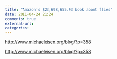 ```yaml
---
title: "Amazon’s $23,698,655.93 book about flies"
date: 2011-04-24 21:24
comments: true
external-url:
categories:
---
```

[<http://www.michaeleisen.org/blog/?p=358>][1]

<http://www.michaeleisen.org/blog/?p=358>

  [1]: http://www.michaeleisen.org/blog/?p=358
